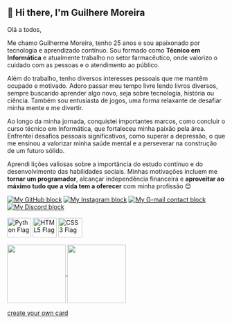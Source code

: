 ## 👋 Hi there, I'm Guilhere Moreira

Olá a todos,

Me chamo Guilherme Moreira, tenho 25 anos e sou apaixonado por tecnologia e aprendizado contínuo. Sou formado como **Técnico em Informática** e atualmente trabalho no setor farmacêutico, onde valorizo o cuidado com as pessoas e o atendimento ao público.

Além do trabalho, tenho diversos interesses pessoais que me mantêm ocupado e motivado. Adoro passar meu tempo livre lendo livros diversos, sempre buscando aprender algo novo, seja sobre tecnologia, história ou ciência. Também sou entusiasta de jogos, uma forma relaxante de desafiar minha mente e me divertir.

Ao longo da minha jornada, conquistei importantes marcos, como concluir o curso técnico em Informática, que fortaleceu minha paixão pela área. Enfrentei desafios pessoais significativos, como superar a depressão, o que me ensinou a valorizar minha saúde mental e a perseverar na construção de um futuro sólido.

Aprendi lições valiosas sobre a importância do estudo contínuo e do desenvolvimento das habilidades sociais. Minhas motivações incluem me **tornar um programador**, alcançar independência financeira e **aproveitar ao máximo tudo que a vida tem a oferecer** com minha profissão 😊

<!-- Blocos de contatos -->
<div style="display: inline_block">
  <!-- GitHub -->
  <a href="https://github.com/GuiMorus" target="_blank"><img alt="My GitHub block" src="https://img.shields.io/badge/GitHub-100000?style=for-the-badge&logo=github&logoColor=white"></a>
  <!-- Instagram -->
  <a href="https://www.instagram.com/guimorus/" target="_blank"><img alt="My Instagram block" src="https://img.shields.io/badge/Instagram-E4405F?style=for-the-badge&logo=instagram&logoColor=white"></a>
  <!-- G-mail -->
  <a href="mailto:gui.morushub@gmail.com" target="_blank"><img alt="My G-mail contact block" src="https://img.shields.io/badge/Gmail-D14836?style=for-the-badge&logo=gmail&logoColor=white"></a>
  <!-- Discord -->
  <a href="https://discord.com/users/slayerkitsune" target="_blank"><img alt="My Discord block" src="https://img.shields.io/badge/Discord-7289DA?style=for-the-badge&logo=discord&logoColor=white"></a>
</div>
<br>

<!-- Icones das linguagens -->
<div style="display: inline_block">
  <img alt="Python Flag" align="center" height="45px" width="55px" src="https://cdn.jsdelivr.net/gh/devicons/devicon@latest/icons/python/python-original-wordmark.svg">
  <img alt="HTML5 Flag" align="center" height="45px" width="55px" src="https://cdn.jsdelivr.net/gh/devicons/devicon@latest/icons/html5/html5-original-wordmark.svg">
  <img alt="CSS3 Flag" align="center" height="45px" width="55px" src="https://cdn.jsdelivr.net/gh/devicons/devicon@latest/icons/css3/css3-original-wordmark.svg">
</div>
<br>

<!-- Bloco de Status -->
<a href="https://github.com/anuraghazra/github-readme-stats?tab=readme-ov-file#github-stats-card">
  <img height=135 align="center" src="https://github-readme-stats.vercel.app/api?username=GuiMorus&show_icons=true&hide=prs&custom_title=Meus Status | My Stats&theme=buefy#gh-light-mode-only" />
</a>

<!-- Bloco de linguagens mais usadas -->
<a href="https://github.com/anuraghazra/github-readme-stats?tab=readme-ov-file#github-stats-card">
  <img height=135 align="center" src="https://github-readme-stats.vercel.app/api/top-langs/?username=GuiMorus&layout=compact&theme=buefy#gh-light-mode-only" />
</a>

[create your own card](https://github.com/anuraghazra/github-readme-stats?tab=readme-ov-file#github-stats-card)
